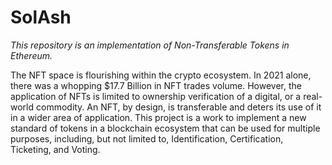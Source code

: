 # SolAsh

_This repository is an implementation of Non-Transferable Tokens in Ethereum._

The NFT space is flourishing within the crypto ecosystem. In 2021 alone, there was a whopping $17.7 Billion in NFT trades volume. However, the application of NFTs is limited to ownership verification of a digital, or a real-world commodity. An NFT, by design, is transferable and deters its use of it in a wider area of application. This project is a work to implement a new standard of tokens in a blockchain ecosystem that can be used for multiple purposes, including, but not limited to, Identification, Certification, Ticketing, and Voting.

